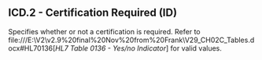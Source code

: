 ## ICD.2 - Certification Required (ID)

Specifies whether or not a certification is required. Refer to file:///E:\V2\v2.9%20final%20Nov%20from%20Frank\V29_CH02C_Tables.docx#HL70136[_HL7 Table 0136 - Yes/no Indicator_] for valid values.
